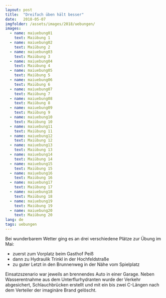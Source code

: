 ```yaml
---
layout: post
title:  "Dreifach üben hält besser"
date:   2018-05-07
imgfolder: /assets/images/2018/uebungen/
images:
  - name: maiuebung01
    text: Maiübung 1
  - name: maiuebung02
    text: Maiübung 2
  - name: maiuebung03
    text: Maiübung 3
  - name: maiuebung04
    text: Maiübung 4
  - name: maiuebung05
    text: Maiübung 5
  - name: maiuebung06
    text: Maiübung 6
  - name: maiuebung07
    text: Maiübung 7
  - name: maiuebung08
    text: Maiübung 8
  - name: maiuebung09
    text: Maiübung 9
  - name: maiuebung10
    text: Maiübung 10
  - name: maiuebung11
    text: Maiübung 11
  - name: maiuebung12
    text: Maiübung 12
  - name: maiuebung13
    text: Maiübung 13
  - name: maiuebung14
    text: Maiübung 14
  - name: maiuebung15
    text: Maiübung 15
  - name: maiuebung16
    text: Maiübung 16
  - name: maiuebung17
    text: Maiübung 17
  - name: maiuebung18
    text: Maiübung 18
  - name: maiuebung19
    text: Maiübung 19
  - name: maiuebung20
    text: Maiübung 20
lang: de
tags: uebungen
---
```

Bei wunderbarem Wetter ging es an drei verschiedene Plätze zur Übung im Mai:

* zuerst zum Vorplatz beim Gasthof Peiß
* dann zu Hydraulik Trinkl in der Hochfeldstraße
* zu guter Letzt in den Brunnenweg in der Nähe vom Spielplatz

Einsatzszenario war jeweils an brennendes Auto in einer Garage. Neben Wasserentnahme aus dem Unterflurhydranten wurde der Verkehr abgesichert, Schlauchbrücken erstellt und mit ein bis zwei C-Längen nach dem Verteiler der imaginäre Brand gelöscht.
